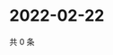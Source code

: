 # 2022-02-22

共 0 条

<!-- BEGIN WEIBO -->
<!-- 最后更新时间 Tue Feb 22 2022 20:08:31 GMT+0800 (China Standard Time) -->

<!-- END WEIBO -->
